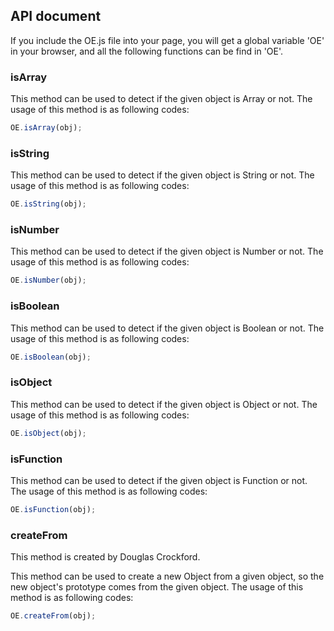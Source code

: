 ## API document

If you include the OE.js file into your page, you will get a global variable 'OE' in your browser, and all the following functions can be find in 'OE'.

### isArray

This method can be used to detect if the given object is Array or not. The usage of this method is as following codes:

```javascript
OE.isArray(obj);
```

### isString

This method can be used to detect if the given object is String or not. The usage of this method is as following codes:

```javascript
OE.isString(obj);
```

### isNumber

This method can be used to detect if the given object is Number or not. The usage of this method is as following codes:

```javascript
OE.isNumber(obj);
```

### isBoolean

This method can be used to detect if the given object is Boolean or not. The usage of this method is as following codes:

```javascript
OE.isBoolean(obj);
```

### isObject

This method can be used to detect if the given object is Object or not. The usage of this method is as following codes:

```javascript
OE.isObject(obj);
```

### isFunction

This method can be used to detect if the given object is Function or not. The usage of this method is as following codes:

```javascript
OE.isFunction(obj);
```

### createFrom

This method is created by Douglas Crockford.

This method can be used to create a new Object from a given object, so the new object's prototype comes from the given object. The usage of this method is as following codes:

```javascript
OE.createFrom(obj);
```